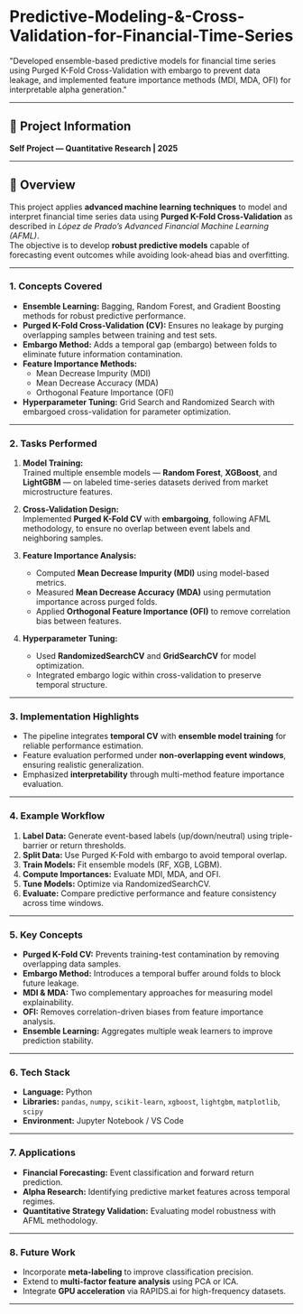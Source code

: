  # Predictive-Modeling-&-Cross-Validation-for-Financial-Time-Series  
"Developed ensemble-based predictive models for financial time series using Purged K-Fold Cross-Validation with embargo to prevent data leakage, and implemented feature importance methods (MDI, MDA, OFI) for interpretable alpha generation."

---

## 📁 Project Information  
**Self Project — Quantitative Research | 2025**  

---

## 🧠 Overview  
This project applies **advanced machine learning techniques** to model and interpret financial time series data using **Purged K-Fold Cross-Validation** as described in *López de Prado’s Advanced Financial Machine Learning (AFML)*.  
The objective is to develop **robust predictive models** capable of forecasting event outcomes while avoiding look-ahead bias and overfitting.  

---

### 1. **Concepts Covered**
- **Ensemble Learning:** Bagging, Random Forest, and Gradient Boosting methods for robust predictive performance.  
- **Purged K-Fold Cross-Validation (CV):** Ensures no leakage by purging overlapping samples between training and test sets.  
- **Embargo Method:** Adds a temporal gap (embargo) between folds to eliminate future information contamination.  
- **Feature Importance Methods:**  
  - Mean Decrease Impurity (MDI)  
  - Mean Decrease Accuracy (MDA)  
  - Orthogonal Feature Importance (OFI)  
- **Hyperparameter Tuning:** Grid Search and Randomized Search with embargoed cross-validation for parameter optimization.  

---

### 2. **Tasks Performed**

1. **Model Training:**  
   Trained multiple ensemble models — **Random Forest**, **XGBoost**, and **LightGBM** — on labeled time-series datasets derived from market microstructure features.

2. **Cross-Validation Design:**  
   Implemented **Purged K-Fold CV** with **embargoing**, following AFML methodology, to ensure no overlap between event labels and neighboring samples.  

3. **Feature Importance Analysis:**  
   - Computed **Mean Decrease Impurity (MDI)** using model-based metrics.  
   - Measured **Mean Decrease Accuracy (MDA)** using permutation importance across purged folds.  
   - Applied **Orthogonal Feature Importance (OFI)** to remove correlation bias between features.  

4. **Hyperparameter Tuning:**  
   - Used **RandomizedSearchCV** and **GridSearchCV** for model optimization.  
   - Integrated embargo logic within cross-validation to preserve temporal structure.  

---

### 3. **Implementation Highlights**

- The pipeline integrates **temporal CV** with **ensemble model training** for reliable performance estimation.  
- Feature evaluation performed under **non-overlapping event windows**, ensuring realistic generalization.  
- Emphasized **interpretability** through multi-method feature importance evaluation.  

---

### 4. **Example Workflow**

1. **Label Data:** Generate event-based labels (up/down/neutral) using triple-barrier or return thresholds.  
2. **Split Data:** Use Purged K-Fold with embargo to avoid temporal overlap.  
3. **Train Models:** Fit ensemble models (RF, XGB, LGBM).  
4. **Compute Importances:** Evaluate MDI, MDA, and OFI.  
5. **Tune Models:** Optimize via RandomizedSearchCV.  
6. **Evaluate:** Compare predictive performance and feature consistency across time windows.  

---

### 5. **Key Concepts**

- **Purged K-Fold CV:** Prevents training-test contamination by removing overlapping data samples.  
- **Embargo Method:** Introduces a temporal buffer around folds to block future leakage.  
- **MDI & MDA:** Two complementary approaches for measuring model explainability.  
- **OFI:** Removes correlation-driven biases from feature importance analysis.  
- **Ensemble Learning:** Aggregates multiple weak learners to improve prediction stability.  

---

### 6. **Tech Stack**

- **Language:** Python  
- **Libraries:** `pandas`, `numpy`, `scikit-learn`, `xgboost`, `lightgbm`, `matplotlib`, `scipy`  
- **Environment:** Jupyter Notebook / VS Code  

---

### 7. **Applications**

- **Financial Forecasting:** Event classification and forward return prediction.  
- **Alpha Research:** Identifying predictive market features across temporal regimes.  
- **Quantitative Strategy Validation:** Evaluating model robustness with AFML methodology.  

---

### 8. **Future Work**

- Incorporate **meta-labeling** to improve classification precision.  
- Extend to **multi-factor feature analysis** using PCA or ICA.  
- Integrate **GPU acceleration** via RAPIDS.ai for high-frequency datasets.  

---
 

